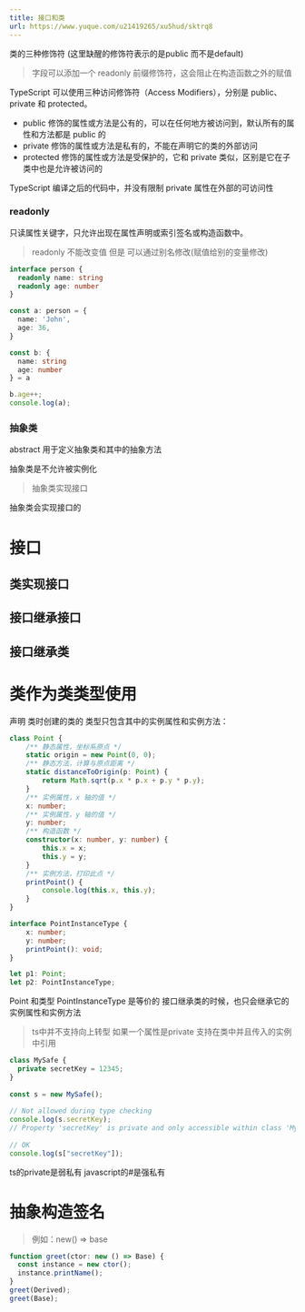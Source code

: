 ```yaml
---
title: 接口和类
url: https://www.yuque.com/u21419265/xu5hud/sktrq8
---
```


类的三种修饰符 (这里缺醒的修饰符表示的是public 而不是default)

> 字段可以添加一个 readonly 前缀修饰符，这会阻止在构造函数之外的赋值

TypeScript 可以使用三种访问修饰符（Access Modifiers），分别是 public、private 和 protected。

- public 修饰的属性或方法是公有的，可以在任何地方被访问到，默认所有的属性和方法都是 public 的
- private 修饰的属性或方法是私有的，不能在声明它的类的外部访问
- protected 修饰的属性或方法是受保护的，它和 private 类似，区别是它在子类中也是允许被访问的

TypeScript 编译之后的代码中，并没有限制 private 属性在外部的可访问性 <a name="uPQSH"></a>

### readonly

只读属性关键字，只允许出现在属性声明或索引签名或构造函数中。

> readonly 不能改变值 但是 可以通过别名修改(赋值给别的变量修改)

```typescript
interface person {
  readonly name: string
  readonly age: number
}

const a: person = {
  name: 'John',
  age: 36,
}

const b: {
  name: string
  age: number
} = a

b.age++;
console.log(a);
```

<a name="GqNQs"></a>

### 抽象类

abstract 用于定义抽象类和其中的抽象方法

抽象类是不允许被实例化

> 抽象类实现接口

抽象类会实现接口的 <a name="Sa5so"></a>

# 接口

<a name="duwmp"></a>

## 类实现接口

<a name="nt3cf"></a>

## 接口继承接口

<a name="rOCL2"></a>

## 接口继承类

<a name="bns2M"></a>

# 类作为类类型使用

声明 类时创建的类的 类型只包含其中的实例属性和实例方法：

```typescript
class Point {
    /** 静态属性，坐标系原点 */
    static origin = new Point(0, 0);
    /** 静态方法，计算与原点距离 */
    static distanceToOrigin(p: Point) {
        return Math.sqrt(p.x * p.x + p.y * p.y);
    }
    /** 实例属性，x 轴的值 */
    x: number;
    /** 实例属性，y 轴的值 */
    y: number;
    /** 构造函数 */
    constructor(x: number, y: number) {
        this.x = x;
        this.y = y;
    }
    /** 实例方法，打印此点 */
    printPoint() {
        console.log(this.x, this.y);
    }
}

interface PointInstanceType {
    x: number;
    y: number;
    printPoint(): void;
}

let p1: Point;
let p2: PointInstanceType;
```

Point 和类型 PointInstanceType 是等价的
接口继承类的时候，也只会继承它的实例属性和实例方法

> ts中并不支持向上转型
> 如果一个属性是private 支持在类中并且传入的实例中引用

```typescript
class MySafe {
  private secretKey = 12345;
}
 
const s = new MySafe();
 
// Not allowed during type checking
console.log(s.secretKey);
// Property 'secretKey' is private and only accessible within class 'MySafe'.
 
// OK
console.log(s["secretKey"]);

```

ts的private是弱私有 javascript的#是强私有 <a name="bk2mZ"></a>

# 抽象构造签名

> 例如：new() => base

```typescript
function greet(ctor: new () => Base) {
  const instance = new ctor();
  instance.printName();
}
greet(Derived);
greet(Base);
```
